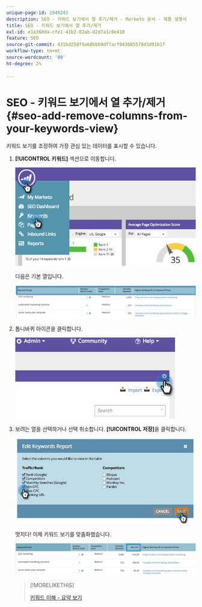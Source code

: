 ```yaml
---
unique-page-id: 2949243
description: SEO - 키워드 보기에서 열 추가/제거 - Marketo 문서 - 제품 설명서
title: SEO - 키워드 보기에서 열 추가/제거
exl-id: e1a360da-cfe1-41b2-82ab-d2d7a1c0e410
feature: SEO
source-git-commit: 431bd258f9a68bbb9df7acf043085578d3d91b1f
workflow-type: tm+mt
source-wordcount: '80'
ht-degree: 2%

---
```


# SEO - 키워드 보기에서 열 추가/제거 {#seo-add-remove-columns-from-your-keywords-view}

키워드 보기를 조정하여 가장 관심 있는 데이터를 표시할 수 있습니다.

1. **[!UICONTROL 키워드]** 섹션으로 이동합니다.

   ![](assets/image2014-9-18-13-3a37-3a31.png)

   다음은 기본 열입니다.

   ![](assets/image2014-9-18-13-3a37-3a36.png)

1. 톱니바퀴 아이콘을 클릭합니다.

   ![](assets/image2014-9-18-13-3a37-3a39.png)

1. 보려는 열을 선택하거나 선택 취소합니다. **[!UICONTROL 저장]**&#x200B;을 클릭합니다.

   ![](assets/image2014-9-18-13-3a37-3a42.png)

   멋지다! 이제 키워드 보기를 맞춤화했습니다.

   ![](assets/image2014-9-18-13-3a37-3a46.png)

   >[!MORELIKETHIS]
   >
   >[키워드 이해 - 요약 보기](/help/marketo/product-docs/additional-apps/seo/keywords/seo-understanding-keywords.md)
